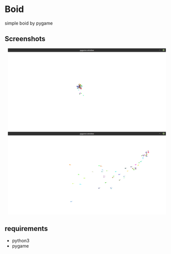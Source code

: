 # Boid

simple boid by pygame

## Screenshots

<img src="img/screenshot1.png" width="600" hspace="10">
<img src="img/screenshot2.png" width="600" hspace="10">

## requirements
* python3
* pygame
